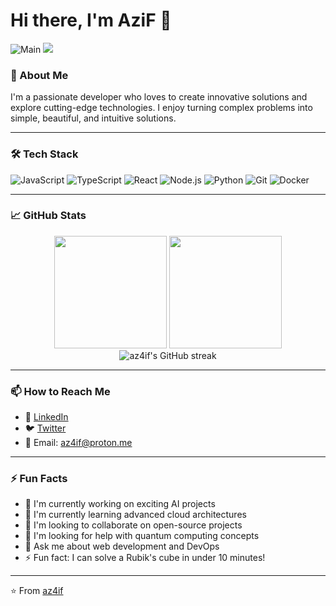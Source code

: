 # Hi there, I'm AziF 👋

![Main](https://github.com/user-attachments/assets/4064d341-3ffd-4921-8188-af7056940e59)
![](https://komarev.com/ghpvc/?username=az4if&color=blueviolet&style=flat-square)

### 🚀 About Me

I'm a passionate developer who loves to create innovative solutions and explore cutting-edge technologies. I enjoy turning complex problems into simple, beautiful, and intuitive solutions.

---

### 🛠️ Tech Stack

![JavaScript](https://img.shields.io/badge/-JavaScript-F7DF1E?style=flat-square&logo=javascript&logoColor=black)
![TypeScript](https://img.shields.io/badge/-TypeScript-3178C6?style=flat-square&logo=typescript&logoColor=white)
![React](https://img.shields.io/badge/-React-61DAFB?style=flat-square&logo=react&logoColor=black)
![Node.js](https://img.shields.io/badge/-Node.js-339933?style=flat-square&logo=node.js&logoColor=white)
![Python](https://img.shields.io/badge/-Python-3776AB?style=flat-square&logo=python&logoColor=white)
![Git](https://img.shields.io/badge/-Git-F05032?style=flat-square&logo=git&logoColor=white)
![Docker](https://img.shields.io/badge/-Docker-2496ED?style=flat-square&logo=docker&logoColor=white)

---

### 📈 GitHub Stats

<div align="center">
  <img height="180em" src="https://github-readme-stats.vercel.app/api?username=az4if&show_icons=true&theme=radical&hide_border=true&count_private=true" />
  <img height="180em" src="https://github-readme-stats.vercel.app/api/top-langs/?username=az4if&layout=compact&theme=radical&hide_border=true" />
  <img src="https://github-readme-streak-stats.herokuapp.com/?user=az4if&theme=radical" alt="az4if's GitHub streak" />
</div>

---

### 📫 How to Reach Me

- 💼 [LinkedIn](https://linkedin.com/in/yourprofile)
- 🐦 [Twitter](https://twitter.com/yourhandle)
- 📧 Email: az4if@proton.me

---

### ⚡ Fun Facts

- 🔭 I'm currently working on exciting AI projects
- 🌱 I'm currently learning advanced cloud architectures
- 👯 I'm looking to collaborate on open-source projects
- 🤔 I'm looking for help with quantum computing concepts
- 💬 Ask me about web development and DevOps
- ⚡ Fun fact: I can solve a Rubik's cube in under 10 minutes!

---

⭐️ From [az4if](https://github.com/az4if)
